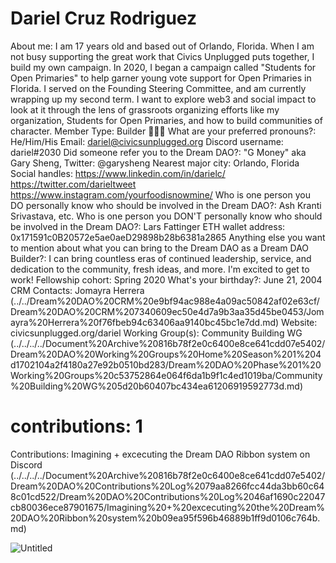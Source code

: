 # Dariel Cruz Rodriguez

About me: I am 17 years old and based out of Orlando, Florida. When I am not busy supporting the great work that Civics Unplugged puts together, I build my own campaign. In 2020, I began a campaign called "Students for Open Primaries" to help garner young vote support for Open Primaries in Florida. I served on the Founding Steering Committee, and am currently wrapping up my second term. I want to explore web3 and social impact to look at it through the lens of grassroots organizing efforts like my organization, Students for Open Primaries, and how to build communities of character.
Member Type: Builder 👷🏾‍♀️
What are your preferred pronouns?: He/Him/His
Email: dariel@civicsunplugged.org
Discord username: dariel#2030
Did someone refer you to the Dream DAO?: "G Money" aka Gary Sheng, Twitter: @garysheng
Nearest major city: Orlando, Florida
Social handles: https://www.linkedin.com/in/darielc/
https://twitter.com/darieltweet
https://www.instagram.com/yourfoodisnowmine/
Who is one person you DO personally know who should be involved in the Dream DAO?: Ash Kranti Srivastava, etc.
Who is one person you DON'T personally know who should be involved in the Dream DAO?: Lars Fattinger
ETH wallet address: 0x171591c0B20572e5ae0aeD29898b28b6381a2865
Anything else you want to mention about what you can bring to the Dream DAO as a Dream DAO Builder?: I can bring countless eras of continued leadership, service, and dedication to the community, fresh ideas, and more. I'm excited to get to work!
Fellowship cohort: Spring 2020
What's your birthday?: June 21, 2004
CRM Contacts: Jomayra Herrera (../../Dream%20DAO%20CRM%20e9bf94ac988e4a09ac50842af02e63cf/Dream%20DAO%20CRM%207340609ec50e4d7a9b3aa35d45be0453/Jomayra%20Herrera%20f76fbeb94c63406aa9140bc45bc1e7dd.md)
Website: civicsunplugged.org/dariel
Working Group(s): Community Building WG (../../../../Document%20Archive%20816b78f2e0c6400e8ce641cdd07e5402/Dream%20DAO%20Working%20Groups%20Home%20Season%201%204d1702104a2f4180a27e92b0510bd283/Dream%20DAO%20Phase%201%20Working%20Groups%20c53752864e064f6da1b9f1c4ed1019ba/Community%20Building%20WG%205d20b60407bc434ea61206919592773d.md)
# contributions: 1
Contributions: Imagining + excecuting the Dream DAO Ribbon system on Discord (../../../../Document%20Archive%20816b78f2e0c6400e8ce641cdd07e5402/Dream%20DAO%20Contributions%20Log%2079aa8266fcc44da3bb60c648c01cd522/Dream%20DAO%20Contributions%20Log%2046af1690c22047cb80036ece87901675/Imagining%20+%20excecuting%20the%20Dream%20DAO%20Ribbon%20system%20b09ea95f596b46889b1ff9d0106c764b.md)

![Untitled](Dariel%20Cruz%20Rodriguez%20eed1a5f5bbbf442f984d291d55027078/Untitled.png)